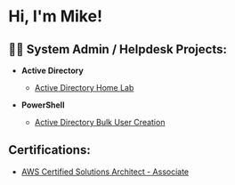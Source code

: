 <h1>Hi, I'm Mike! </h1>

<h2>👨‍💻 System Admin / Helpdesk Projects:</h2>

- <b>Active Directory</b>
  - [Active Directory Home Lab](https://github.com/MikeTse1/ActiveDirectoryLab.git)
    
- <b>PowerShell</b>
  - [Active Directory Bulk User Creation](https://github.com/joshmadakor1/AD_PS)


<h2>Certifications:</h2>

  - [AWS Certified Solutions Architect - Associate](https://github.com/joshmadakor1/Package-Delivery-Pathfinding-Algorithm)
    

<!--
**joshmadakor1/joshmadakor1** is a ✨ _special_ ✨ repository because its `README.md` (this file) appears on your GitHub profile.

Here are some ideas to get you started:

- 🔭 I’m currently working on ...
- 🌱 I’m currently learning ...
- 👯 I’m looking to collaborate on ...
- 🤔 I’m looking for help with ...
- 💬 Ask me about ...
- 📫 How to reach me: ...
- 😄 Pronouns: ...
- ⚡ Fun fact: ...
-->
